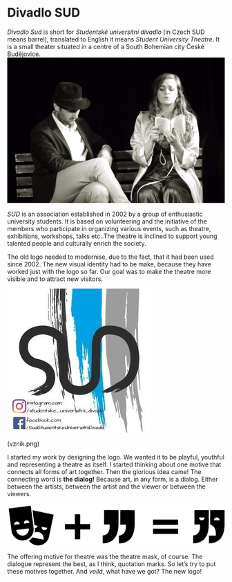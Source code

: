 # Divadlo SUD #

*Divadlo Sud* is short for *Studentské universitní divadlo* (in Czech SUD means barrel), translated to English it means *Student University Theatre*. It is a small theater situated in a centre of a South Bohemian city České Budějovice.
 ![A photo from a theatre play](theatre_play.png)

*SUD* is an association established in 2002 by a group of enthusiastic university students. It is based on volunteering and the initiative of the members who participate in organizing various events, such as theatre, exhibitions, workshops, talks etc..The theatre is inclined to support young talented people and culturally enrich the society.

The old logo needed to modernise, due to the fact, that it had been used since 2002. The new visual identity had to be make, because they have worked just with the logo so far. Our goal was to make the theatre more visible and to attract new visitors.

 ![Old logo](sud_old_logo.jpg)
 
 (vznik.png)

I started my work by designing the logo. We wanted it to be playful, youthful and representing a theatre as itself. I started thinking about one motive that connects all forms of art together.
Then the glorious idea came! The connecting word is **the dialog!**
Because art, in any form, is a dialog. Either between the artists, between the artist and the viewer or between the viewers.
 
 ![Logo origin. Theatre masks + quotation marks = new logo](origin_logo.png)

The offering motive for theatre was the theatre mask, of course. The dialogue represent the best, as I think, quotation marks. So let’s try to put these motives together. And *voilá*, what have we got? The new logo!

